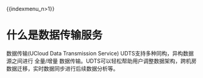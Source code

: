 {{indexmenu_n>1}}

# 什么是数据传输服务

数据传输(UCloud Data Transmission Service) UDTS支持多种同构，异构数据源之间进行 全量/增量 数据传输。UDTS可以轻松帮助用户调整数据架构，跨机房数据迁移，实时数据同步进行后续数据分析等。
